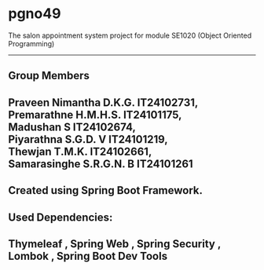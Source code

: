 # pgno49
The salon appointment system project for module SE1020 (Object Oriented Programming) 


-----------------------
Group Members
-----------------------
Praveen Nimantha D.K.G.  	IT24102731, 
Premarathne H.M.H.S. 	    IT24101175,  
Madushan S		            IT24102674,  
Piyarathna S.G.D. V 	    IT24101219,  
Thewjan T.M.K.  		      IT24102661,  
Samarasinghe S.R.G.N. B 	IT24101261
------------------------


Created using Spring Boot Framework. 
-------------------------
Used Dependencies: 
-------------------------
Thymeleaf
, Spring Web
, Spring Security
, Lombok
, Spring Boot Dev Tools
-------------------------
